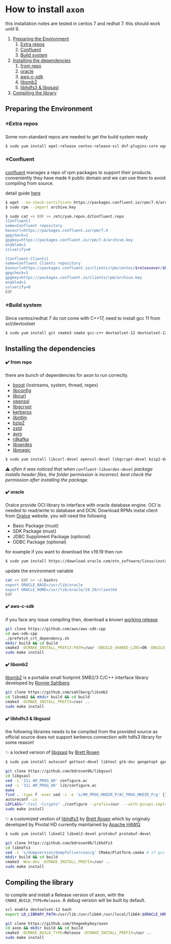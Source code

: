 # How to install `axon`

this installation notes are tested in centos 7 and redhat 7. this should work until 9.

1. [Preparing the Environment](#toc1)
	1. [Extra repos](#toc11)
	2. [Confluent](#toc12)
	3. [Build system](#toc13)
2. [Installing the dependencies](#toc2)
	1. [from repo](#toc21)
	2. [oracle](#toc22)
	3. [aws-c-sdk](#toc23)
	3. [libsmb2](#toc24)
	3. [libhdfs3 & libgsasl](#toc25)
1. [Compiling the library](#toc3)


## Preparing the Environment <a name="toc1"></a>

### ⭐Extra repos <a name="toc11"></a>

Some non-standard repos are needed to get the build system ready

```bash
$ sudo yum install epel-release centos-release-scl dnf-plugins-core wget nano
```

### ⭐Confluent <a name="toc12"></a>

[confluent](https://www.confluent.io/) manages a repo of rpm packages to support their products. conveniently they have made it public domain and we can use them to avoid compiling from source.

detail guide [here](https://docs.confluent.io/platform/current/installation/overview.html)

```bash
$ wget --no-check-certificate https://packages.confluent.io/rpm/7.4/archive.key
$ sudo rpm --import archive.key

$ sudo cat << EOF >> /etc/yum.repos.d/Confluent.repo
[Confluent]
name=Confluent repository
baseurl=https://packages.confluent.io/rpm/7.4
gpgcheck=1
gpgkey=https://packages.confluent.io/rpm/7.4/archive.key
enabled=1
sslverify=0

[Confluent-Clients]
name=Confluent Clients repository
baseurl=https://packages.confluent.io/clients/rpm/centos/$releasever/$basearch
gpgcheck=1
gpgkey=https://packages.confluent.io/clients/rpm/archive.key
enabled=1
sslverify=0
EOF
```

### ⭐Build system <a name="toc13"></a>

Since centos/redhat 7 do not come with C++17, need to install gcc 11 from scl/devtoolset

```bash
$ sudo yum install git cmake3 cmake gcc-c++ devtoolset-12 devtoolset-12-runtime devtoolset-12-gcc devtoolset-12-gcc-c++ devtoolset-12-libstdc++-devel devtoolset-12-make
```

## Installing the dependencies <a name="toc2"></a>

#### ✔️ from repo <a name="toc21"></a>
there are bunch of dependencies for axon to run correctly.

- [boost](https://www.boost.org/) (iostreams, system, thread, regex)
- [libconfig](http://hyperrealm.github.io/libconfig/)
- [libcurl](https://curl.se/libcurl/)
- [openssl](https://www.openssl.org/)
- [libgcrypt](https://gnupg.org/software/libgcrypt/index.html)
- [kerberos](https://web.mit.edu/kerberos/)
- [libntlm](https://gitlab.com/gsasl/libntlm/)
- [bzip2](http://www.bzip.org/)
- [zstd](http://facebook.github.io/zstd/)
- [avro](https://avro.apache.org/)
- [rdkafka](https://github.com/confluentinc/librdkafka)
- [libserdes](https://github.com/confluentinc/libserdes)
- [libmagic](https://www.darwinsys.com/file/)

```bash
$ sudo yum install libcurl-devel openssl-devel libgcrypt-devel bzip2-devel libzstd-devel boost-devel boost-regex boost-iostreams boost-system boost-thread boost-filesystem sqlite-devel libssh2-devel libconfig-devel libblkid-devel librdkafka-devel krb5-devel krb5-libs krb5-workstation libntlm-devel gssntlmssp-devel jansson-devel librdkafka-devel confluent-libserdes-devel avro-c-devel avro-cpp-devel file-devel
```

&#9888;	_often it was noticed that when `confluent-libserdes-devel` package installs header files, the folder permission is incorrect. best check the permission after installing the package._

#### ✔️ oracle <a name="toc22"></a>

Oralce provide OCI library to interface with oracle database engine. OCI is needed to read/write to database and DCN. Download RPMs instal client from [Oralce](https://www.oracle.com/database/technologies/instant-client/linux-x86-64-downloads.html) website. you will need the following

- Basic Package (must)
- SDK Package (must)
- JDBC Suppliment Package (optional)
- ODBC Package (optional)

for example if you want to download the v19.19 then run

```bash
$ sudo yum install https://download.oracle.com/otn_software/linux/instantclient/1919000/oracle-instantclient19.19-basic-19.19.0.0.0-1.x86_64.rpm https://download.oracle.com/otn_software/linux/instantclient/1919000/oracle-instantclient19.19-devel-19.19.0.0.0-1.x86_64.rpm
```

update the environment variable

```bash
cat << EOF >> ~/.bashrc
export ORACLE_BASE=/usr/lib/oracle
export ORACLE_HOME=/usr/lib/oracle/19.19/client64
EOF
```

#### ✔️ aws-c-sdk <a name="toc23"></a>

if you face any issue compiling then, download a known [working release](https://github.com/aws/aws-sdk-cpp/archive/refs/tags/1.10.57.tar.gz)

```bash
git clone https://github.com/aws/aws-sdk-cpp
cd aws-sdk-cpp
./prefetch_crt_dependency.sh
mkdir build && cd build
cmake3 -DCMAKE_INSTALL_PREFIX:PATH=/usr -DBUILD_SHARED_LIBS=ON -DBUILD_ONLY="s3;dynamodb;kafkaconnect;kafka;kinesis;sqs;clouddirectory" -DENABLE_TESTING=OFF -Wno-dev ..
sudo make install
```

#### ✔️ libsmb2 <a name="toc24"></a>

[libsmb2](https://www.snia.org/sites/default/files/SDC/2019/presentations/SMB/Sahlberg_Ronnie_Libsmb2_a_Userspace_SMB2_Client_for_all_Platforms.pdf) is a portable small footprint SMB2/3 C/C++ interface library developed by [Ronnie Sahlberg](https://www.samba.org/~sahlberg/)

```bash
git clone https://github.com/sahlberg/libsmb2
cd libsmb2 && mkdir build && cd build
cmake3 -DCMAKE_INSTALL_PREFIX=/usr ..
sudo make install
```

#### ✔️ libhdfs3 & libgsasl <a name="toc25"></a>
the following libraries needs to be compiled from the provided source as official source does not support kerberos connection with hdfs3 library for some reason!

✨ a locked version of [libgsasl](https://www.gnu.org/software/gsasl/) by [Brett Rosen](https://github.com/bdrosen96)

```bash
$ sudo yum install autoconf gettext-devel libtool gtk-doc gengetopt gperf texlive-epstopdf ghostscript texinfo help2man http://mirror.centos.org/centos/7/os/x86_64/Packages/gperf-3.0.4-8.el7.x86_64.rpm
```

```bash
git clone https://github.com/bdrosen96/libgsasl
cd libgsasl
sed -i '31i AM_PROG_AR' configure.ac
sed -i '31i AM_PROG_AR' lib/configure.ac
make
find . -type f -exec sed -i -e 's/AM_PROG_MKDIR_P/AC_PROG_MKDIR_P/g' {} \;
autoreconf -iv
LDFLAGS="-lssl -lcrypto" ./configure --prefix=/usr  --with-gssapi-impl=mit
sudo make install
```

✨ a customized vestion of [libhdfs3](https://issues.apache.org/jira/browse/HDFS-6994) by [Brett Rosen](https://github.com/bdrosen96) which by originaly developed by Pivotal HD currently maintained by [Apache HAWQ](https://hawq.apache.org/)

```bash
$ sudo yum install libxml2 libxml2-devel protobuf protobuf-devel
```

```bash
git clone https://github.com/bdrosen96/libhdfs3
cd libhdfs3
sed -i 's/dumpversion/dumpfullversion/g' CMake/Platform.cmake # if gcc version >= 7
mkdir build && cd build
cmake3 -Wno-dev -DCMAKE_INSTALL_PREFIX=/usr ..
sudo make install
```

## Compiling the library <a name="toc3"></a>

to compile and install a Release version of axon, with the `CMAKE_BUILD_TYPE=Release`. A debug version will be built by default.


```bash
scl enable devtoolset-12 bash
export LD_LIBRARY_PATH=/usr/lib:/usr/lib64:/usr/local/lib64:$ORACLE_HOME/lib:$LD_LIBRARY_PATH

git clone https://github.com/thegeekyboy/axon
cd axon && mkdir build && cd build
cmake3 -DCMAKE_BUILD_TYPE=Release -DCMAKE_INSTALL_PREFIX=/usr ..
sudo make install
```

